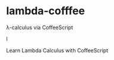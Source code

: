 lambda-cofffee
==============

λ-calculus via CoffeeScript

l

Learn Lambda Calculus with CoffeeScript
